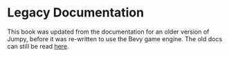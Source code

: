 # Legacy Documentation

This book was updated from the documentation for an older version of Jumpy, before it was re-written
to use the Bevy game engine. The old docs can still be read [here](./book-legacy-dist/index.html).
